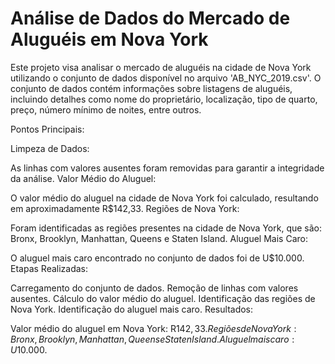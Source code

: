 # Análise de Dados do Mercado de Aluguéis em Nova York

Este projeto visa analisar o mercado de aluguéis na cidade de Nova York utilizando o conjunto de dados disponível no arquivo 'AB_NYC_2019.csv'. O conjunto de dados contém informações sobre listagens de aluguéis, incluindo detalhes como nome do proprietário, localização, tipo de quarto, preço, número mínimo de noites, entre outros.

Pontos Principais:

Limpeza de Dados:

As linhas com valores ausentes foram removidas para garantir a integridade da análise.
Valor Médio do Aluguel:

O valor médio do aluguel na cidade de Nova York foi calculado, resultando em aproximadamente R$142,33.
Regiões de Nova York:

Foram identificadas as regiões presentes na cidade de Nova York, que são: Bronx, Brooklyn, Manhattan, Queens e Staten Island.
Aluguel Mais Caro:

O aluguel mais caro encontrado no conjunto de dados foi de U$10.000.
Etapas Realizadas:

Carregamento do conjunto de dados.
Remoção de linhas com valores ausentes.
Cálculo do valor médio do aluguel.
Identificação das regiões de Nova York.
Identificação do aluguel mais caro.
Resultados:

Valor médio do aluguel em Nova York: R$142,33.
Regiões de Nova York: Bronx, Brooklyn, Manhattan, Queens e Staten Island.
Aluguel mais caro: U$10.000.
